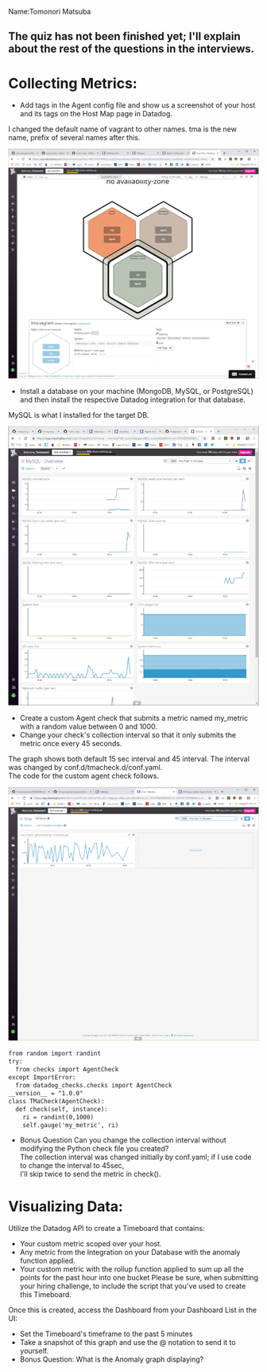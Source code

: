 Name:Tomonori Matsuba

The quiz has not been finished yet; I'll explain about the rest of the questions in the interviews.
----
# Collecting Metrics:
* Add tags in the Agent config file and show us a screenshot of your host and its tags on the Host Map page in Datadog.

I changed the default name of vagrant to other names. tma is the new name, prefix of several names after this.

![Host Map Page](./screenshots/Host.Map.Page.PNG)
      
* Install a database on your machine (MongoDB, MySQL, or PostgreSQL) and then install the respective Datadog integration for that database.

MySQL is what I installed for the target DB. 

![Integration to MySQL](./screenshots/mysql.PNG)
      

* Create a custom Agent check that submits a metric named my_metric with a random value between 0 and 1000.
* Change your check's collection interval so that it only submits the metric once every 45 seconds.

The graph shows both default 15 sec interval and 45 interval. The interval was changed by conf.d/tmacheck.d/conf.yaml.  
The code for the custom agent check follows.

![Custom Agent Check: 15sec interval and 45sec](./screenshots/custom_agent_check.PNG)

    from random import randint
    try:
      from checks import AgentCheck
    except ImportError:
      from datadog_checks.checks import AgentCheck
    __version__ = "1.0.0"
    class TMaCheck(AgentCheck):
      def check(self, instance):
        ri = randint(0,1000)
        self.gauge('my_metric', ri)

* Bonus Question Can you change the collection interval without modifying the Python check file you created?  
The collection interval was changed initially by conf.yaml; if I use code to change the interval to 45sec,   
I'll skip twice to send the metric in check().

# Visualizing Data:
Utilize the Datadog API to create a Timeboard that contains:

* Your custom metric scoped over your host.
* Any metric from the Integration on your Database with the anomaly function applied.
* Your custom metric with the rollup function applied to sum up all the points for the past hour into one bucket
Please be sure, when submitting your hiring challenge, to include the script that you've used to create this Timeboard.

Once this is created, access the Dashboard from your Dashboard List in the UI:

* Set the Timeboard's timeframe to the past 5 minutes
* Take a snapshot of this graph and use the @ notation to send it to yourself.
* Bonus Question: What is the Anomaly graph displaying?
